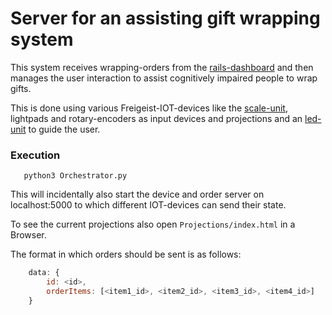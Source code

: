 # Server for an assisting gift wrapping system

This system receives wrapping-orders from the [rails-dashboard](https://github.com/Freigeistlab/rails-wrapping-order-app) 
and then manages the user interaction to assist cognitively impaired people to wrap gifts. 

This is done using various Freigeist-IOT-devices 
like the [scale-unit](https://github.com/Freigeistlab/scaleUnit), lightpads and rotary-encoders as input devices and projections and an
 [led-unit](https://github.com/Freigeistlab/ledUnit) to guide the user.
 
 ### Execution
 
 ```
	python3 Orchestrator.py	
```

This will incidentally also start the device and order server 
on localhost:5000 to which different IOT-devices can send their state.

To see the current projections also open `Projections/index.html` in a Browser.

The format in which orders should be sent is as follows:

```javascript
	data: {
		id: <id>,
		orderItems: [<item1_id>, <item2_id>, <item3_id>, <item4_id>]
	}
```